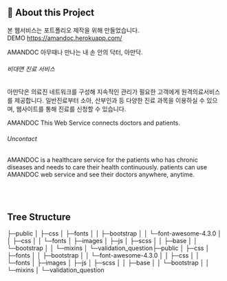 ## 📌 About this Project

본 웹서비스는 포트폴리오 제작을 위해 만들었습니다. <br>
DEMO https://amandoc.herokuapp.com/

AMANDOC
아무때나 만나는 내 손 안의 닥터, 아만닥.

###### 비대면 진료 서비스

아만닥은 의료진 네트워크를 구성해 지속적인 관리가 필요한 고객에게 원격의료서비스를 제공합니다.
일반진료부터 소아, 산부인과 등 다양한 진료 과목을 이용하실 수 있으며, 웹사이트를 통해 진료를 신청할 수 있습니다.

AMANDOC
This Web Service connects doctors and patients.

###### Uncontact

AMANDOC is a healthcare service for the patients who has chronic diseases and needs to care their health continuously.
patients can use AMANDOC web service and see their doctors anywhere, anytime.


<br>
<br>



## Tree Structure

├─public
│  ├─css
│  ├─fonts
│  │  ├─bootstrap
│  │  └─font-awesome-4.3.0
│  │      ├─css
│  │      └─fonts
│  ├─images
│  ├─js
│  ├─scss
│  │  ├─base
│  │  └─bootstrap
│  │      └─mixins
│  └─validation_question├─public
│  ├─css
│  ├─fonts
│  │  ├─bootstrap
│  │  └─font-awesome-4.3.0
│  │      ├─css
│  │      └─fonts
│  ├─images
│  ├─js
│  ├─scss
│  │  ├─base
│  │  └─bootstrap
│  │      └─mixins
│  └─validation_question

